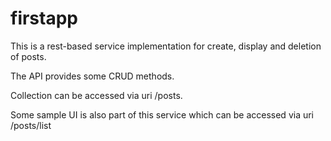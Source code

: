# firstapp
This is a rest-based service implementation for create, display and deletion of posts.

The API provides some CRUD methods.

Collection can be accessed via uri /posts.

Some sample UI is also part of this service which can be accessed via uri /posts/list
